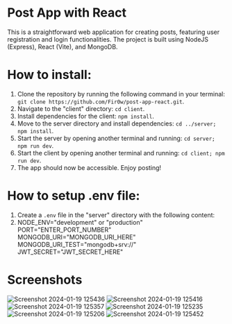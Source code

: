 # Post App with React
This is a straightforward web application for creating posts, featuring user registration and login functionalities.
The project is built using NodeJS (Express), React (Vite), and MongoDB.

# How to install:
1. Clone the repository by running the following command in your terminal: `git clone https://github.com/Fir0w/post-app-react.git`.
2. Navigate to the "client" directory: `cd client`.
3. Install dependencies for the client: `npm install`.
4. Move to the server directory and install dependencies: `cd ../server; npm install`.
5. Start the server by opening another terminal and running: `cd server; npm run dev`.
6. Start the client by opening another terminal and running: `cd client; npm run dev`.
7. The app should now be accessible. Enjoy posting!

# How to setup .env file:
1. Create a `.env` file in the "server" directory with the following content:
2. NODE_ENV="development" or "production" 
   PORT="ENTER_PORT_NUMBER" 
   MONGODB_URI="MONGODB_URI_HERE" 
   MONGODB_URI_TEST="mongodb+srv://" 
   JWT_SECRET="JWT_SECRET_HERE" 

# Screenshots
![Screenshot 2024-01-19 125436](https://github.com/Fir0w/post-app-react/assets/77929714/ea3d5568-ce51-4e23-b75e-e2e21eef6c72)
![Screenshot 2024-01-19 125416](https://github.com/Fir0w/post-app-react/assets/77929714/e292ccda-b29a-4b0f-8dfb-0860a3578cc0)
![Screenshot 2024-01-19 125357](https://github.com/Fir0w/post-app-react/assets/77929714/56b5830d-57be-420f-8714-5e6df9d83dd9)
![Screenshot 2024-01-19 125235](https://github.com/Fir0w/post-app-react/assets/77929714/ea6db2c3-bf18-4c35-a1b5-b17dc1ea7c63)
![Screenshot 2024-01-19 125206](https://github.com/Fir0w/post-app-react/assets/77929714/ecef4563-8e19-44e1-9bbf-9ad43452b3f3)
![Screenshot 2024-01-19 125452](https://github.com/Fir0w/post-app-react/assets/77929714/1874865e-8571-402a-b416-eec4220a142b)

